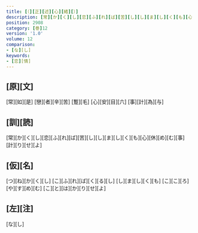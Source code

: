 ```yaml
---
title: [（][正][述][心][緒][）]
description: [常][か][く][し][恋][ふ][れ][ば][苦][し][し][ま][し][く][も][心][休][め][む][事][計][り][せ][よ]
position: 2908
category: [巻]12
version: '1.0'
volume: 12
comparison:
- [な][し]
keywords:
- [恋][情]
---
```


## [原][文]

[常][如][是] [戀][者][辛][苦] [蹔][毛] [心][安][目][六] [事][計][為][与]

## [訓][読]

[常][か][く][し][恋][ふ][れ][ば][苦][し][し][ま][し][く][も][心][休][め][む][事][計][り][せ][よ]

## [仮][名]

[つ][ね][か][く][し] [こ][ふ][れ][ば][く][る][し] [し][ま][し][く][も] [こ][こ][ろ][や][す][め][む] [こ][と][は][か][り][せ][よ]

## [左][注]

[な][し]
